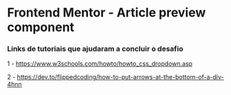 # Frontend Mentor - Article preview component

### Links de tutoriais que ajudaram a concluir o desafio
1 - https://www.w3schools.com/howto/howto_css_dropdown.asp

2 - https://dev.to/flippedcoding/how-to-put-arrows-at-the-bottom-of-a-div-4hnn